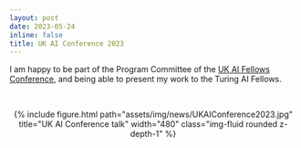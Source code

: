 ```yaml
---
layout: post
date: 2023-05-24
inline: false
title: UK AI Conference 2023
---
```


I am happy to be part of the Program Committee of the <a href="https://uk-ai.org/ukai2023/" target="_blank">UK AI Fellows Conference</a>, and being able to present my work to the Turing AI Fellows.

 &nbsp;
<div align="center">
{% include figure.html path="assets/img/news/UKAIConference2023.jpg" title="UK AI Conference talk" width="480" class="img-fluid rounded z-depth-1" %}
</div>